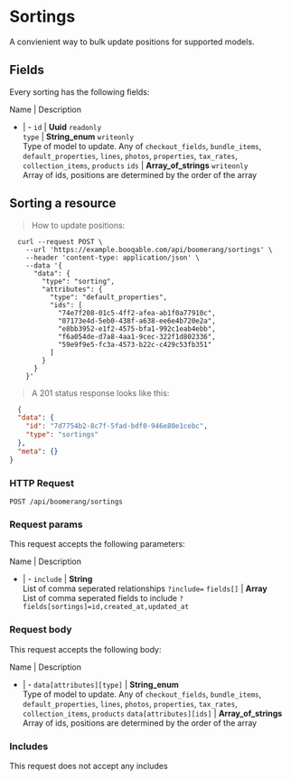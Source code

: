 # Sortings

A convienient way to bulk update positions for supported models.

## Fields
Every sorting has the following fields:

Name | Description
- | -
`id` | **Uuid** `readonly`<br>
`type` | **String_enum** `writeonly`<br>Type of model to update. Any of `checkout_fields`, `bundle_items`, `default_properties`, `lines`, `photos`, `properties`, `tax_rates`, `collection_items`, `products`
`ids` | **Array_of_strings** `writeonly`<br>Array of ids, positions are determined by the order of the array


## Sorting a resource



> How to update positions:

```shell
  curl --request POST \
    --url 'https://example.booqable.com/api/boomerang/sortings' \
    --header 'content-type: application/json' \
    --data '{
      "data": {
        "type": "sorting",
        "attributes": {
          "type": "default_properties",
          "ids": [
            "74e7f208-01c5-4ff2-afea-ab1f0a77910c",
            "07173e4d-5eb0-438f-a638-ee6e4b720e2a",
            "e8bb3952-e1f2-4575-bfa1-992c1eab4ebb",
            "f6a054de-d7a8-4aa1-9cec-322f1d802336",
            "59e9f9e5-fc3a-4573-b22c-c429c53fb351"
          ]
        }
      }
    }'
```

> A 201 status response looks like this:

```json
  {
  "data": {
    "id": "7d7754b2-8c7f-5fad-bdf0-946e80e1cebc",
    "type": "sortings"
  },
  "meta": {}
}
```

### HTTP Request

`POST /api/boomerang/sortings`

### Request params

This request accepts the following parameters:

Name | Description
- | -
`include` | **String** <br>List of comma seperated relationships `?include=`
`fields[]` | **Array** <br>List of comma seperated fields to include `?fields[sortings]=id,created_at,updated_at`


### Request body

This request accepts the following body:

Name | Description
- | -
`data[attributes][type]` | **String_enum** <br>Type of model to update. Any of `checkout_fields`, `bundle_items`, `default_properties`, `lines`, `photos`, `properties`, `tax_rates`, `collection_items`, `products`
`data[attributes][ids]` | **Array_of_strings** <br>Array of ids, positions are determined by the order of the array


### Includes

This request does not accept any includes